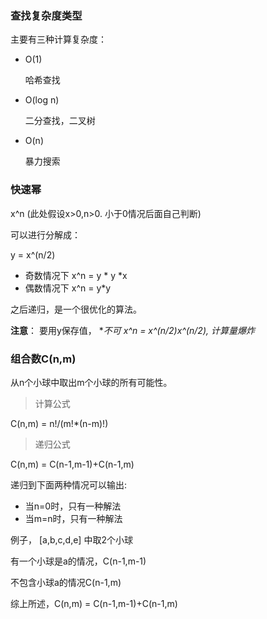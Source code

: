 ### 查找复杂度类型

主要有三种计算复杂度：

- O(1) 

   哈希查找

- O(log n) 

  二分查找，二叉树

- O(n)   

  暴力搜索



### 快速幂

x^n  (此处假设x>0,n>0. 小于0情况后面自己判断)

可以进行分解成：

y = x^(n/2)

- 奇数情况下   x^n = y * y *x
- 偶数情况下   x^n = y*y

之后递归，是一个很优化的算法。

**注意**： 要用y保存值， **不可 x^n = x^(n/2)*x^(n/2), 计算量爆炸**



### 组合数C(n,m)

从n个小球中取出m个小球的所有可能性。

> 计算公式

C(n,m) =  n!/(m!*(n-m)!)

> 递归公式

C(n,m) = C(n-1,m-1)+C(n-1,m)

递归到下面两种情况可以输出:

- 当n=0时，只有一种解法
- 当m=n时，只有一种解法

例子， [a,b,c,d,e] 中取2个小球

有一个小球是a的情况，C(n-1,m-1)

不包含小球a的情况C(n-1,m)

综上所述，C(n,m) = C(n-1,m-1)+C(n-1,m)





